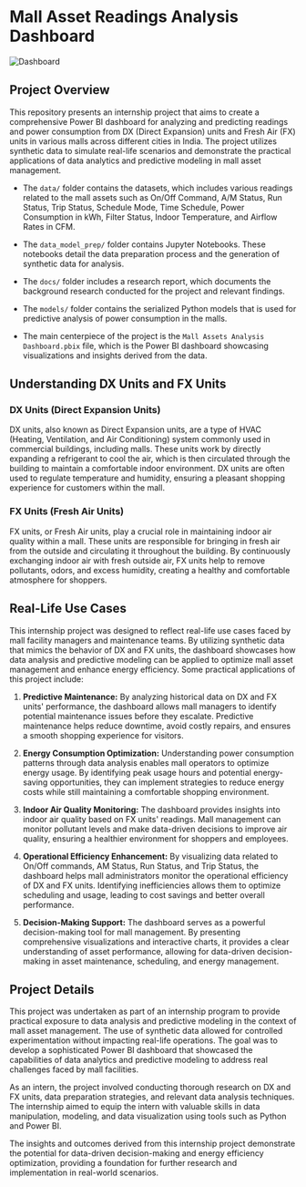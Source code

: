 # Mall Asset Readings Analysis Dashboard

![Dashboard](https://user-images.githubusercontent.com/55409076/257050466-877ac5a8-22ed-4617-91ee-804a738d1163.gif)

## Project Overview

This repository presents an internship project that aims to create a comprehensive Power BI dashboard for analyzing and predicting readings and power consumption from DX (Direct Expansion) units and Fresh Air (FX) units in various malls across different cities in India. The project utilizes synthetic data to simulate real-life scenarios and demonstrate the practical applications of data analytics and predictive modeling in mall asset management.

- The `data/` folder contains the datasets, which includes various readings related to the mall assets such as On/Off Command, A/M Status, Run Status, Trip Status, Schedule Mode, Time Schedule, Power Consumption in kWh, Filter Status, Indoor Temperature, and Airflow Rates in CFM.

- The `data_model_prep/` folder contains Jupyter Notebooks. These notebooks detail the data preparation process and the generation of synthetic data for analysis.

- The `docs/` folder includes a research report, which documents the background research conducted for the project and relevant findings.

- The `models/` folder contains the serialized Python models that is used for predictive analysis of power consumption in the malls.

- The main centerpiece of the project is the `Mall Assets Analysis Dashboard.pbix` file, which is the Power BI dashboard showcasing visualizations and insights derived from the data.

## Understanding DX Units and FX Units

### DX Units (Direct Expansion Units)

DX units, also known as Direct Expansion units, are a type of HVAC (Heating, Ventilation, and Air Conditioning) system commonly used in commercial buildings, including malls. These units work by directly expanding a refrigerant to cool the air, which is then circulated through the building to maintain a comfortable indoor environment. DX units are often used to regulate temperature and humidity, ensuring a pleasant shopping experience for customers within the mall.

### FX Units (Fresh Air Units)

FX units, or Fresh Air units, play a crucial role in maintaining indoor air quality within a mall. These units are responsible for bringing in fresh air from the outside and circulating it throughout the building. By continuously exchanging indoor air with fresh outside air, FX units help to remove pollutants, odors, and excess humidity, creating a healthy and comfortable atmosphere for shoppers.

## Real-Life Use Cases

This internship project was designed to reflect real-life use cases faced by mall facility managers and maintenance teams. By utilizing synthetic data that mimics the behavior of DX and FX units, the dashboard showcases how data analysis and predictive modeling can be applied to optimize mall asset management and enhance energy efficiency. Some practical applications of this project include:

1. **Predictive Maintenance:** By analyzing historical data on DX and FX units' performance, the dashboard allows mall managers to identify potential maintenance issues before they escalate. Predictive maintenance helps reduce downtime, avoid costly repairs, and ensures a smooth shopping experience for visitors.

2. **Energy Consumption Optimization:** Understanding power consumption patterns through data analysis enables mall operators to optimize energy usage. By identifying peak usage hours and potential energy-saving opportunities, they can implement strategies to reduce energy costs while still maintaining a comfortable shopping environment.

3. **Indoor Air Quality Monitoring:** The dashboard provides insights into indoor air quality based on FX units' readings. Mall management can monitor pollutant levels and make data-driven decisions to improve air quality, ensuring a healthier environment for shoppers and employees.

4. **Operational Efficiency Enhancement:** By visualizing data related to On/Off commands, AM Status, Run Status, and Trip Status, the dashboard helps mall administrators monitor the operational efficiency of DX and FX units. Identifying inefficiencies allows them to optimize scheduling and usage, leading to cost savings and better overall performance.

5. **Decision-Making Support:** The dashboard serves as a powerful decision-making tool for mall management. By presenting comprehensive visualizations and interactive charts, it provides a clear understanding of asset performance, allowing for data-driven decision-making in asset maintenance, scheduling, and energy management.

## Project Details

This project was undertaken as part of an internship program to provide practical exposure to data analysis and predictive modeling in the context of mall asset management. The use of synthetic data allowed for controlled experimentation without impacting real-life operations. The goal was to develop a sophisticated Power BI dashboard that showcased the capabilities of data analytics and predictive modeling to address real challenges faced by mall facilities.

As an intern, the project involved conducting thorough research on DX and FX units, data preparation strategies, and relevant data analysis techniques. The internship aimed to equip the intern with valuable skills in data manipulation, modeling, and data visualization using tools such as Python and Power BI.

The insights and outcomes derived from this internship project demonstrate the potential for data-driven decision-making and energy efficiency optimization, providing a foundation for further research and implementation in real-world scenarios.

